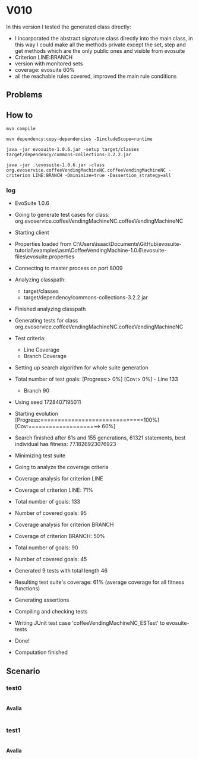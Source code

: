 # V010
In this version I tested the generated class directly:
- I incorporated the abstract signature class directly into the main class,
  in this way I could make all the methods private except the set, step and get methods which are
  the only public ones and visible from evosuite
- Criterion LINE:BRANCH
- version with monitored sets 
- coverage: evosuite 60%
- all the reachable rules covered, improved the main rule conditions

## Problems



## How to
```shell
mvn compile
```
```shell
mvn dependency:copy-dependencies -DincludeScope=runtime
```
```shell
java -jar evosuite-1.0.6.jar -setup target/classes target/dependency/commons-collections-3.2.2.jar
```
```shell
java -jar .\evosuite-1.0.6.jar -class org.evoservice.coffeeVendingMachineNC.coffeeVendingMachineNC -criterion LINE:BRANCH -Dminimize=true -Dassertion_strategy=all
```
### log
* EvoSuite 1.0.6
* Going to generate test cases for class: org.evoservice.coffeeVendingMachineNC.coffeeVendingMachineNC
* Starting client
* Properties loaded from C:\Users\isaac\Documents\GitHub\evosuite-tutorial\examples\asm\CoffeeVendingMachine-1.0.6\evosuite-files\evosuite.properties
* Connecting to master process on port 8009
* Analyzing classpath:
  - target/classes
  - target/dependency/commons-collections-3.2.2.jar
* Finished analyzing classpath
* Generating tests for class org.evoservice.coffeeVendingMachineNC.coffeeVendingMachineNC
* Test criteria:
  - Line Coverage
  - Branch Coverage
* Setting up search algorithm for whole suite generation
* Total number of test goals:
  [Progress:>                             0%] [Cov:>                                  0%]  - Line 133
  - Branch 90
* Using seed 1728407195011
* Starting evolution
  [Progress:==============================100%] [Cov:=====================>             60%]
* Search finished after 61s and 155 generations, 61321 statements, best individual has fitness: 77.1826923076923
* Minimizing test suite
* Going to analyze the coverage criteria
* Coverage analysis for criterion LINE
* Coverage of criterion LINE: 71%
* Total number of goals: 133
* Number of covered goals: 95
* Coverage analysis for criterion BRANCH
* Coverage of criterion BRANCH: 50%
* Total number of goals: 90
* Number of covered goals: 45
* Generated 9 tests with total length 46
* Resulting test suite's coverage: 61% (average coverage for all fitness functions)
* Generating assertions
* Compiling and checking tests
* Writing JUnit test case 'coffeeVendingMachineNC_ESTest' to evosuite-tests
* Done!

* Computation finished

## Scenario
### test0
```

```
#### Avalla
```
```
### test1
```
```
#### Avalla
```
```